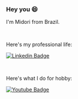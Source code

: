 ### Hey you 😄

I'm Midori from Brazil.

<br/>

Here's my professional life:

[![Linkedin Badge](https://img.shields.io/badge/-LinkedIn-blue?style=flat-square&logo=Linkedin&logoColor=white&link=https://www.linkedin.com/in/midorifukami/)](https://www.linkedin.com/in/midorifukami/)

<br/>

Here's what I do for hobby:

[![Youtube Badge](https://img.shields.io/badge/-Youtube-FF0000?style=flat-square&labelColor=FF0000&logo=youtube&logoColor=white&link=https://www.youtube.com/Midorifukami)](https://www.youtube.com/Midorifukami)

<!--
**midori-fukami/midori-fukami** is a ✨ _special_ ✨ repository because its `README.md` (this file) appears on your GitHub profile.

Here are some ideas to get you started:

- 🔭 I’m currently working on ...
- 🌱 I’m currently learning ...
- 👯 I’m looking to collaborate on ...
- 🤔 I’m looking for help with ...
- 💬 Ask me about ...
- 📫 How to reach me: ...
- 😄 Pronouns: ...
- ⚡ Fun fact: ...
-->
